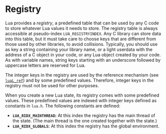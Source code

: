 # Registry

Lua provides a *registry*, a predefined table that can be used by any
C code to store whatever Lua values it needs to store. The registry
table is always accessible at pseudo-index
`LUA_REGISTRYINDEX`. Any C library can store
data into this table, but it must take care to choose keys that are
different from those used by other libraries, to avoid collisions.
Typically, you should use as key a string containing your library name,
or a light userdata with the address of a C object in your code, or any
Lua object created by your code. As with variable names, string keys
starting with an underscore followed by uppercase letters are reserved
for Lua.

The integer keys in the registry are used by the reference mechanism
(see [`luaL_ref`]( /05_aux_lib/ch01#lual-ref)) and by some predefined values. Therefore,
integer keys in the registry must not be used for other purposes.

When you create a new Lua state, its registry comes with some predefined
values. These predefined values are indexed with integer keys defined as
constants in `lua.h`. The following constants are defined:

-   **`LUA_RIDX_MAINTHREAD`:** At this index
    the registry has the main thread of the state. (The main thread is
    the one created together with the state.)
-   **`LUA_RIDX_GLOBALS`:** At this index the
    registry has the global environment.

